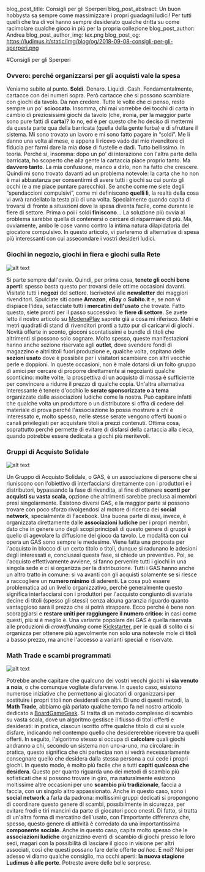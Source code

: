 blog_post_title: Consigli per gli Sperperi
blog_post_abstract: Un buon hobbysta sa sempre come massimizzare i propri guadagni ludici! Per tutti quelli che tra di voi hanno sempre desiderato qualche dritta su come racimolare qualche gioco in più per la propria collezione
blog_post_author: Andrea
blog_post_author_img: tex.png
blog_post_og: https://ludimus.it/static/img/blog/og/2018-09-08-consigli-per-gli-sperperi.png

#Consigli per gli Sperperi
### Ovvero: perché organizzarsi per gli acquisti vale la spesa

Veniamo subito al punto.
**Soldi**.
Denaro. Liquidi. Cash.
Fondamentalmente, cartacce con dei numeri sopra. Però cartacce che si possono scambiare con giochi da tavolo.
Da non credere. Tutte le volte che ci penso, resto sempre un po' **scioccato**. Insomma, chi mai vorrebbe dei tocchi di carta in cambio di preziosissimi giochi da tavolo (che, ironia, per la maggior parte sono pure fatti di **carta**)? Io no, ed è per questo che ho deciso di mettermi da questa parte qua della barricata (quella della gente furba) e di sfruttare il sistema.
Mi sono trovato un lavoro e mi sono fatto pagare in “soldi”. Me li danno una volta al mese, e appena li ricevo vado dal mio rivenditore di fiducia per farmi dare la mia **dose** di fustelle e dadi.
Tutto bellissimo. In teoria. Perché sì, insomma: dopo un po' di interazione con l'altra parte della barricata, ho scoperto che alla gente la cartaccia piace proprio tanto. Ma **davvero tanto**.
La mia confusione, manco a dirlo, non ha fatto che crescere.
Quindi mi sono trovato davanti ad un problema notevole: la carta che ho non è mai abbastanza per consentirmi di avere tutti i giochi su cui punto gli occhi (e a me piace puntare parecchio). Se anche come me siete degli “spendaccioni compulsivi”, come mi definiscono **quelli lì**, la realtà della cosa vi avrà randellato la testa più di una volta. Specialmente quando capita di trovarsi di fronte a situazioni dove la spesa diventa facile, come durante le fiere di settore. Prima o poi i soldi **finiscono**...
La soluzione più ovvia al problema sarebbe quella di contenersi o cercare di risparmiare di più. Ma, ovviamente, ambo le cose vanno contro la intima natura dilapidatoria del giocatore compulsivo.
In questo articolo, vi parleremo di alternative di spesa più interessanti con cui assecondare i vostri desideri ludici.

### Giochi in negozio, giochi in fiera e giochi sulla Rete
![alt text](../static/img/blog/sperperi/1.png?t=1 "Giochi uniti")

Si parte sempre dall'ovvio. Quindi, per prima cosa, **tenete gli occhi bene aperti**: spesso basta questo per trovarsi delle ottime occasioni davanti. Visitate tutti i **negozi** del settore. Iscrivetevi alle **newsletter** dei maggiori rivenditori. Spulciate siti come **Amazon**, **eBay** o **Subito.it** e, se non vi dispiace l'idea, setacciate tutti i **mercatini dell'usato** che trovate.
Fatto questo, siete pronti per il passo successivo: le **fiere di settore**.
Se avete letto il nostro articolo su [ModenaPlay](https://ludimus.it/blog/2018-03-23-pillole-ludimus-per-modena-play.html) saprete già a cosa mi riferisco. Metri e metri quadrati di stand di rivenditori pronti a tutto pur di caricarvi di giochi. Novità offerte in sconto, gioconi scontatissimi e bundle di titoli che altrimenti si possono solo sognare. Molto spesso, queste manifestazioni hanno anche sezione riservate agli **outlet**, dove svendere fondi di magazzino e altri titoli fuori produzione e, qualche volta, ospitano delle **sezioni usato** dove è possibile per i visitatori scambiare con altri vecchie perle e doppioni. In queste occasioni, non è male dotarsi di un folto gruppo di amici per cercare di proporre direttamente ai negozianti qualche sconticino: molte volte, la prospettiva di un acquisto di massa è sufficiente per convincere a ridurre il prezzo di qualche copia.
Un'altra alternativa interessante è tenere d'occhio le **serate sponsorizzate o a tema** organizzate dalle associazioni ludiche come la nostra. Può capitare infatti che qualche volta un produttore o un distributore si offra di cedere del materiale di prova perché l'associazione lo possa mostrare a chi è interessato e, molto spesso, nelle stesse serate vengono offerti buoni o canali privilegiati per acquistare titoli a prezzi contenuti. Ottima cosa, soprattutto perché permette di evitare di disfarsi della cartaccia alla cieca, quando potrebbe essere dedicata a giochi più meritevoli.

### Gruppi di Acquisto Solidale
![alt text](../static/img/blog/sperperi/2.png?t=1 "")

Un Gruppo di Acquisto Solidale, o GAS, è un associazione di persone che si riuniscono con l'obiettivo di interfacciarsi direttamente con i produttori e i distributori, bypassando la fase di rivendita, al fine di ottenere **sconti per acquisti su vasta scala**, opzione che altrimenti sarebbe preclusa ai membri presi singolarmente.
Esistono diversi GAS, e la maggior parte si possono trovare con poco sforzo rivolgendosi al motore di ricerca dei **social network**, specialmente di Facebook. Una buona parte di essi, invece, è organizzata direttamente dalle **associazioni ludiche** per i propri membri, dato che in genere uno degli scopi principali di questo genere di gruppi è quello di agevolare la diffusione del gioco da tavolo.
Le modalità con cui opera un GAS sono sempre le medesime. Viene fatta una proposta per l'acquisto in blocco di un certo titolo o titoli, dunque si radunano le adesioni degli interessati e, conclusasi questa fase, si chiede un preventivo. Poi, se l'acquisto effettivamente avviene, si fanno pervenire tutti i giochi in una singola sede e ci si organizza per la distribuzione.
Tutti i GAS hanno anche un altro tratto in comune: si va avanti con gli acquisti solamente se si riesce a raccogliere un **numero minimo** di aderenti. La cosa può essere problematica ad un livello organizzativo, perché generalmente questo significa interfacciarsi con i produttori per l'acquisto congiunto di svariate decine di titoli (spesso gli stessi) senza alcuna garanzia riguardo quanto vantaggioso sarà il prezzo che si potrà strappare. Ecco perché è bene non scoraggiarsi e **restare uniti per raggiungere il numero critico**: in casi come questi, più si è meglio è.
Una variante popolare dei GAS è quella riservata alle produzioni di _crowdfunding_ come [Kickstarter](https://ludimus.it/blog/2018-08-27-mini-guida-a-kickstarter.html), per le quali di solito ci si organizza per ottenere più agevolmente non solo una notevole mole di titoli a basso prezzo, ma anche l'accesso a varianti speciali e riservate.

### Math Trade e scambi programmati
![alt text](../static/img/blog/sperperi/3.png?t=1 "math")

Potrebbe anche capitare che qualcuno dei vostri vecchi giochi **vi sia venuto a noia**, o che comunque vogliate disfarvene. In questo caso, esistono numerose iniziative che permettono ai giocatori di organizzarsi per sostituire i propri titoli non desiderati con altri.
Di uno di questi metodi, la **Math Trade**, abbiamo già parlato qualche tempo fa nel nostro articolo dedicato a [BoardGameGeek](https://ludimus.it/blog/2018-06-09-mini-guida-a-boardgamegeek.html). Si tratta di un metodo complesso di scambio su vasta scala, dove un algoritmo gestisce il flusso di titoli offerti e desiderati: in pratica, ciascun iscritto offre qualche titolo di cui si vuole disfare, indicando nel contempo quello che desidererebbe ricevere tra quelli offerti. In seguito, l'algoritmo stesso si occupa di **calcolare** quali giochi andranno a chi, secondo un sistema non uno-a-uno, ma circolare: in pratica, questo significa che chi partecipa non si vedrà necessariamente consegnare quello che desidera dalla stessa persona a cui cede i propri giochi. In questo modo, è molto più facile che a tutti **capiti qualcosa che desidera**.
Questo per quanto riguarda uno dei metodi di scambio più sofisticati che si possono trovare in giro, ma naturalmente esistono moltissime altre occasioni per uno **scambio più tradizionale**, faccia a faccia, con un singolo altro appassionato.
Anche in questo caso, sono i **social network** a farla da padrona: moltissimi gruppi dedicati si propongono di coordinare questo genere di scambi, possibilmente in sicurezza, per evitare frodi e tiri mancini da parte di giocatori poco onesti. Di fatto, si tratta di un'altra forma di mercatino dell'usato, con l'importante differenza che, spesso, questo genere di attività è corredato da una importantissima **componente sociale**.
Anche in questo caso, capita molto spesso che le **associazioni ludiche** organizzino eventi di scambio di giochi presso le loro sedi, magari con la possibilità di lasciare il gioco in visione per altri associati, così che questi possano fare delle offerte _ad hoc_.
E noi? Noi per adesso vi diamo qualche consiglio, ma occhi aperti: **la nuova stagione Ludimus è alle porte**. Potreste avere delle belle sorprese.
